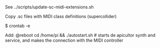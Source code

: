 See ../scripts/update-sc-midi-extensions.sh

Copy .sc files with MIDI class definitions (supercollider)


$ crontab -e

Add:
@reboot cd /home/pi && ./autostart.sh # starts de apicultor synth and service, and makes the connection with the MIDI controller
